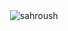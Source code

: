 <p>&nbsp;<img align="center" src="https://github-readme-stats.vercel.app/api?username=sahroush&show_icons=true&locale=en" alt="sahroush" /></p>
